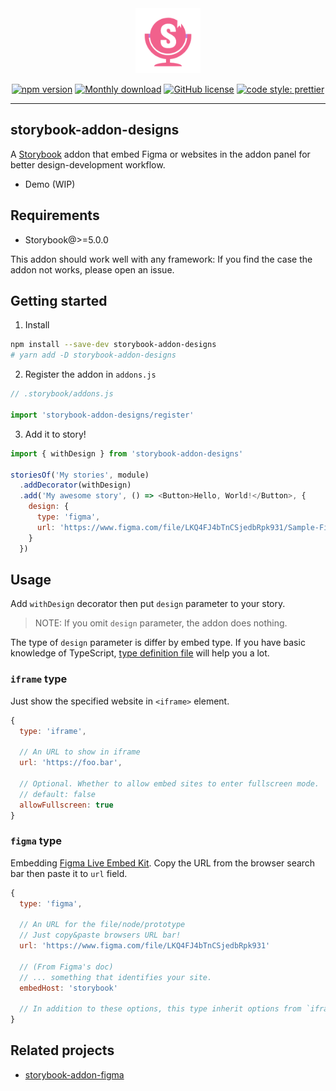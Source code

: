 <div align="center">
  
  <img src="./packages/assets/logo.png" width="104" alt="logo">
  <br/>

[![npm version](https://badge.fury.io/js/storybook-addon-designs.svg)](https://badge.fury.io/js/storybook-addon-designs)
[![Monthly download](https://img.shields.io/npm/dm/storybook-addon-designs.svg)](https://www.npmjs.com/package/storybook-addon-designs)
[![GitHub license](https://img.shields.io/github/license/pocka/storybook-addon-designs.svg)](https://github.com/pocka/storybook-addon-designs/blob/master/LICENSE)
[![code style: prettier](https://img.shields.io/badge/code_style-prettier-ff69b4.svg)](https://github.com/prettier/prettier)

</div>

<hr/>

## storybook-addon-designs

A [Storybook](https://github.com/storybooks/storybook) addon that embed Figma or websites in the addon panel for better design-development workflow.

- Demo (WIP)

## Requirements

- Storybook@>=5.0.0

This addon should work well with any framework: If you find the case the addon not works, please open an issue.

## Getting started

1. Install

```sh
npm install --save-dev storybook-addon-designs
# yarn add -D storybook-addon-designs
```

2. Register the addon in `addons.js`

```js
// .storybook/addons.js

import 'storybook-addon-designs/register'
```

3. Add it to story!

```js
import { withDesign } from 'storybook-addon-designs'

storiesOf('My stories', module)
  .addDecorator(withDesign)
  .add('My awesome story', () => <Button>Hello, World!</Button>, {
    design: {
      type: 'figma',
      url: 'https://www.figma.com/file/LKQ4FJ4bTnCSjedbRpk931/Sample-File'
    }
  })
```

## Usage

Add `withDesign` decorator then put `design` parameter to your story.

> NOTE: If you omit `design` parameter, the addon does nothing.

The type of `design` parameter is differ by embed type.
If you have basic knowledge of TypeScript, [type definition file](./packages/storybook-addon-designs/src/config.ts) will help you a lot.

### `iframe` type

Just show the specified website in `<iframe>` element.

```js
{
  type: 'iframe',

  // An URL to show in iframe
  url: 'https://foo.bar',

  // Optional. Whether to allow embed sites to enter fullscreen mode.
  // default: false
  allowFullscreen: true
}
```

### `figma` type

Embedding [Figma Live Embed Kit](https://www.figma.com/developers/embed).
Copy the URL from the browser search bar then paste it to `url` field.

```js
{
  type: 'figma',

  // An URL for the file/node/prototype
  // Just copy&paste browsers URL bar!
  url: 'https://www.figma.com/file/LKQ4FJ4bTnCSjedbRpk931'

  // (From Figma's doc)
  // ... something that identifies your site.
  embedHost: 'storybook'

  // In addition to these options, this type inherit options from `iframe` type
}
```

## Related projects

- [storybook-addon-figma](https://github.com/hharnisc/storybook-addon-figma)
